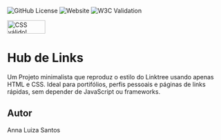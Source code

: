 ![GitHub License](https://img.shields.io/github/license/AnnaLuSant/linktree?style=social)
![Website](https://img.shields.io/website?url=https%3A%2F%2Fannalusant.github.io%2Flinktree%2F)
![W3C Validation](https://img.shields.io/w3c-validation/html?targetUrl=https%3A%2F%2Fannalusant.github.io%2Flinktree%2F)





<p>
    <a href="https://jigsaw.w3.org/css-validator/check/referer">
        <img style="border:0;width:88px;height:31px"
            src="https://jigsaw.w3.org/css-validator/images/vcss-blue"
            alt="CSS válido!" />
    </a>
</p>

# Hub de Links
Um Projeto minimalista que reproduz o estilo do Linktree usando apenas HTML e CSS. Ideal para portifólios, perfis pessoais e páginas de links rápidas, sem depender de JavaScript ou frameworks.
## Autor
Anna Luiza Santos
